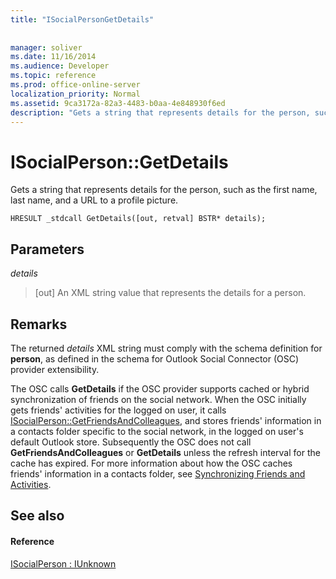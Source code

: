 ```yaml
---
title: "ISocialPersonGetDetails"
 
 
manager: soliver
ms.date: 11/16/2014
ms.audience: Developer
ms.topic: reference
ms.prod: office-online-server
localization_priority: Normal
ms.assetid: 9ca3172a-82a3-4483-b0aa-4e848930f6ed
description: "Gets a string that represents details for the person, such as the first name, last name, and a URL to a profile picture."
---
```


# ISocialPerson::GetDetails

Gets a string that represents details for the person, such as the first name, last name, and a URL to a profile picture. 
  
```
HRESULT _stdcall GetDetails([out, retval] BSTR* details);
```

## Parameters

 _details_
  
> [out] An XML string value that represents the details for a person.
    
## Remarks

The returned  _details_ XML string must comply with the schema definition for **person**, as defined in the schema for Outlook Social Connector (OSC) provider extensibility.
  
The OSC calls **GetDetails** if the OSC provider supports cached or hybrid synchronization of friends on the social network. When the OSC initially gets friends' activities for the logged on user, it calls [ISocialPerson::GetFriendsAndColleagues](isocialperson-getfriendsandcolleagues.md), and stores friends' information in a contacts folder specific to the social network, in the logged on user's default Outlook store. Subsequently the OSC does not call **GetFriendsAndColleagues** or **GetDetails** unless the refresh interval for the cache has expired. For more information about how the OSC caches friends' information in a contacts folder, see [Synchronizing Friends and Activities](synchronizing-friends-and-activities.md).
  
## See also

#### Reference

[ISocialPerson : IUnknown](isocialpersoniunknown.md)

